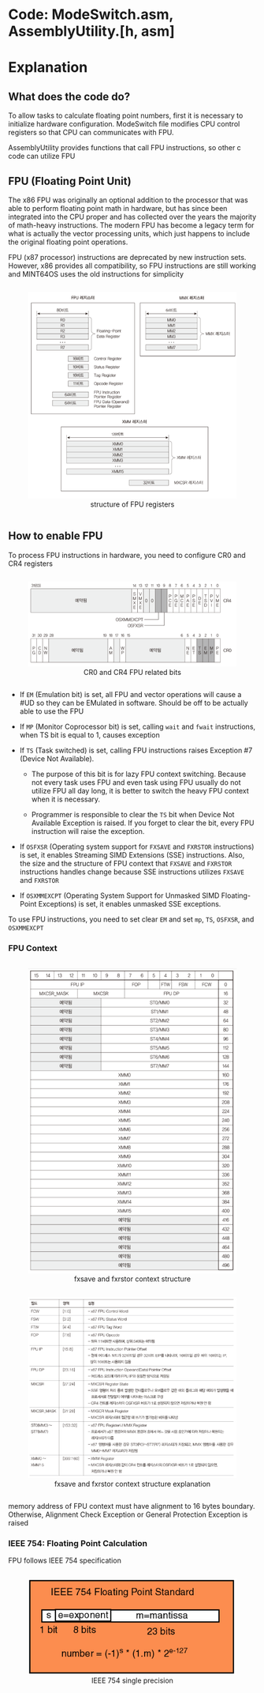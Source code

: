 # Code: ModeSwitch.asm, AssemblyUtility.[h, asm]

# Explanation

## What does the code do?

To allow tasks to calculate floating point numbers, first it is necessary to
initialize hardware configuration. ModeSwitch file modifies CPU control
registers so that CPU can communicates with FPU.

AssemblyUtility provides functions that call FPU instructions, so other c code
can utilize FPU

## FPU (Floating Point Unit)

The x86 FPU was originally an optional addition to the processor that was
able to perform floating point math in hardware, but has since been
integrated into the CPU proper and has collected over the years the majority
of math-heavy instructions. The modern FPU has become a legacy term for
what is actually the vector processing units, which just happens to include
the original floating point operations. 

FPU (x87 processor) instructions are deprecated by new instruction sets.
However, x86 provides all compatibility, so FPU instructions are still
working and MINT64OS uses the old instructions for simplicity 

<div>
    <figure style='display: inline-block;'>
        <img
            src='./assets/structure-of-FPU-registers.PNG'
            alt='structure of FPU registers' />
        <figcaption style='text-align: center;'>
            structure of FPU registers
        </figcaption>
    </figure>
</div>


## How to enable FPU

To process FPU instructions in hardware, you need to configure CR0 and
CR4 registers

<div>
    <figure style='display: inline-block;'>
        <img
            src='./assets/CR0-and-CR4-FPU-related-bits.PNG'
            alt='CR0 and CR4 FPU related bits' />
        <figcaption style='text-align: center;'>
            CR0 and CR4 FPU related bits
        </figcaption>
    </figure>
</div>

* If `EM` (Emulation bit) is set, all FPU and vector operations will cause
a #UD so they can be EMulated in software. Should be off to be actually
able to use the FPU

* If `MP` (Monitor Coprocessor bit) is set, calling `wait` and `fwait`
instructions, when TS bit is equal to 1, causes exception  

* If `TS` (Task switched) is set, calling FPU instructions raises Exception
#7 (Device Not Available).
    
    * The purpose of this bit is for lazy FPU context switching. Because
    not every task uses FPU and even task using FPU usually
    do not utilize FPU all day long, it is better to switch the heavy FPU
    context when it is necessary.

    * Programmer is responsible to clear the `TS` bit when Device Not Available
    Exception is raised. If you forget to clear the bit, every FPU instruction
    will raise the exception.

* If `OSFXSR` (Operating system support for `FXSAVE` and `FXRSTOR` instructions)
is set, it enables Streaming SIMD Extensions (SSE) instructions. Also, the size
and the structure of FPU context that `FXSAVE` and `FXRSTOR` instructions
handles change because SSE instructions utilizes `FXSAVE` and `FXRSTOR`

* If `OSXMMEXCPT` (Operating System Support for Unmasked SIMD Floating-Point
Exceptions) is set, it enables unmasked SSE exceptions.

To use FPU instructions, you need to set clear `EM` and set `mp`, `TS`,
`OSFXSR`, and `OSXMMEXCPT`

### FPU Context

<div>
    <figure style='display: inline-block;'>
        <img
            src='./assets/fxsave-and-fxrstor-context-structure.PNG'
            alt='fxsave and fxrstor context structure' />
        <figcaption style='text-align: center;'>
            fxsave and fxrstor context structure
        </figcaption>
    </figure>
</div>


<div>
    <figure style='display: inline-block;'>
        <img
            src='./assets/fxsave-and-fxrstor-context-structure-explanation.PNG'
            alt='fxsave and fxrstor context structure explanation' />
        <figcaption style='text-align: center;'>
            fxsave and fxrstor context structure explanation
        </figcaption>
    </figure>
</div>


memory address of FPU context must have alignment to 16 bytes boundary.
Otherwise, Alignment Check Exception or General Protection Exception is raised

### IEEE 754: Floating Point Calculation

FPU follows IEEE 754 specification

<div>
    <figure style='display: inline-block;'>
        <img
            src='./assets/IEEE-754-single-precision.PNG'
            alt='IEEE 754 single precision' />
        <figcaption style='text-align: center;'>
            IEEE 754 single precision
        </figcaption>
    </figure>
</div>
